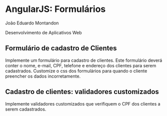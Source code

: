 # AngularJS: Formulários

João Eduardo Montandon

Desenvolvimento de Aplicativos Web

## Formulário de cadastro de Clientes

Implemente um formulário para cadastro de clientes. Este formulário deverá conter o nome, e-mail, CPF, telefone e endereço dos clientes para serem cadastrados. Customize o css dos formulários para quando o cliente preencher os dados incorretamente.

## Cadastro de clientes: validadores customizados

Implemente validadores customizados que verifiquem o CPF dos clientes a serem cadastrados.
